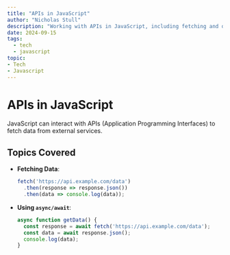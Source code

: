 ```yaml
---
title: "APIs in JavaScript"
author: "Nicholas Stull"
description: "Working with APIs in JavaScript, including fetching and displaying data."
date: 2024-09-15
tags:
  - tech
  - javascript
topic:
- Tech
- Javascript
---
```


# APIs in JavaScript

JavaScript can interact with APIs (Application Programming Interfaces) to fetch data from external services.

## Topics Covered

- **Fetching Data**:
  ```javascript
  fetch('https://api.example.com/data')
    .then(response => response.json())
    .then(data => console.log(data));
  ```

- **Using `async/await`**:
  ```javascript
  async function getData() {
    const response = await fetch('https://api.example.com/data');
    const data = await response.json();
    console.log(data);
  }
  ```

